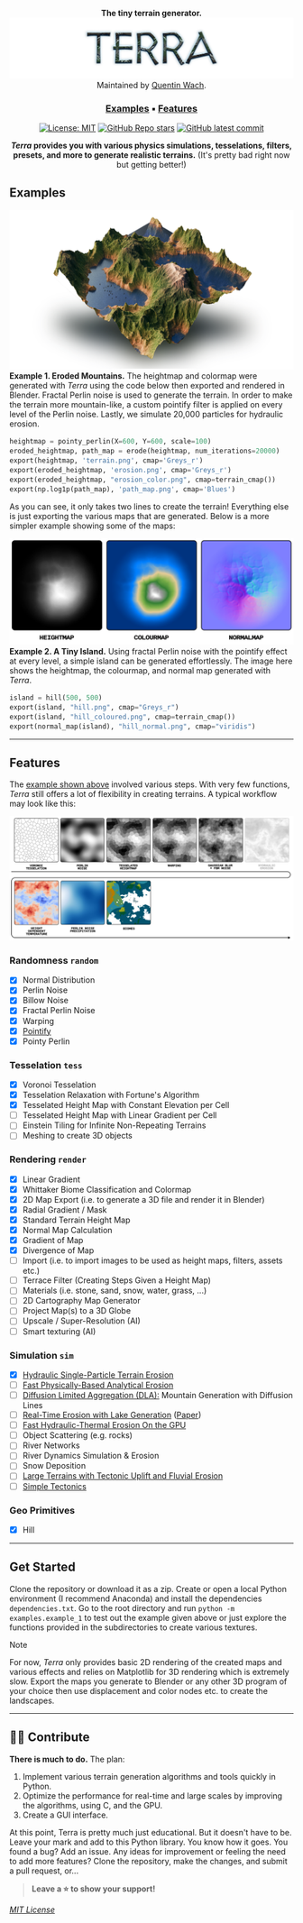 <div align="center">

**The tiny terrain generator.**
<picture>
  <img class=head src="docs/terra_header.png">
</picture>
Maintained by [Quentin Wach](https://www.x.com/QuentinWach).
<h3>

[Examples](#examples) ▪ [Features](#features)
</h3>

[![License: MIT](https://img.shields.io/badge/License-MIT-yellow.svg)](https://opensource.org/licenses/MIT)
[![GitHub Repo stars](https://img.shields.io/github/stars/QuentinWach/terra)](https://github.com/QuentinWach/terra/stargazers)
[![GitHub latest commit](https://badgen.net/github/last-commit/QuentinWach/terra)](https://github.com/QuentinWach/terra/commits/main)
<!--[![Discord](https://img.shields.io/discord/1068976834382925865)](https://discord.gg/ZjZadyC7PK)-->

**_Terra_ provides you with various physics simulations, tesselations, filters, presets, and more to generate realistic terrains.** (It's pretty bad right now but getting better!)

</div>

## Examples
![](docs/render_4.png)
**Example 1. Eroded Mountains.** The heightmap and colormap were generated with _Terra_ using the code below then exported and rendered in Blender. Fractal Perlin noise is used to generate the terrain. In order to make the terrain more mountain-like, a custom pointify filter is applied on every level of the Perlin noise. Lastly, we simulate 20,000 particles for hydraulic erosion.
```python
heightmap = pointy_perlin(X=600, Y=600, scale=100)
eroded_heightmap, path_map = erode(heightmap, num_iterations=20000)
export(heightmap, 'terrain.png', cmap='Greys_r')
export(eroded_heightmap, 'erosion.png', cmap='Greys_r')
export(eroded_heightmap, "erosion_color.png", cmap=terrain_cmap())
export(np.log1p(path_map), 'path_map.png', cmap='Blues')
```
As you can see, it only takes two lines to create the terrain! Everything else is just exporting the various maps that are generated. Below is a more simpler example showing some of the maps:

![](docs/height_colour_normal_example.png)
**Example 2. A Tiny Island.** Using fractal Perlin noise with the pointify effect at every level, a simple island can be generated effortlessly. The image here shows the heightmap, the colourmap, and normal map generated with _Terra_. 
```python
island = hill(500, 500)
export(island, "hill.png", cmap="Greys_r")
export(island, "hill_coloured.png", cmap=terrain_cmap())
export(normal_map(island), "hill_normal.png", cmap="viridis")
```

---
<!--
![](docs/example_1_render.png)

**Example 2. Map of a Continent with Various Biomes.** Tesselate the space using Voronoi cells. Create a heightmap using fractal Brownian noise. Create a temperature map using a slightly warped gradient with added Perlin noise, a precipation map created using Perlin noise. Classify the areas into biomes using a Whittaker diagram. Inspired by [Pvigier's Vagabond Map Generation](https://pvigier.github.io/2019/05/12/vagabond-map-generation.html). Rendered in [Blender](). 

```python
S = 42; X = 500; Y = 500
# Create the heightmap
tesselation = Voronoi(X, Y, density=0.001, relax=3, seed=S)
heightmap = perlin(X, Y, scale=150, octaves=1, seed=S)
heightmap = tess_heightmap(tesselation, shape=(X, Y), heightmap=heightmap)
heightmap = warp(heightmap, shape=(X, Y), warp_strength=20.0, seed=S+3)
heightmap = gaussian_blur(heightmap, sigma=2) + 0.5*perlin(X, Y, scale=50, octaves=4, seed=S+10)
# Create a linear temperature map and a precipitation map using Perlin noise
linear_tempmap = lingrad(X, Y, start=(X/2,0,30), end=(X/2,Y, -10))
temperaturemap = 30 - 25 * heightmap
precipationmap = 400 * perlin(X, Y, scale=500, octaves=2, seed=S+3)
# Create and save the biome map as a png file
biomemap = classify_biomes(temperaturemap, precipationmap)
plt.figure(figsize=(10, 10))
plt.imshow(biomemap, cmap=biome_cmap)
plt.axis('off') 
plt.savefig('biomemap.png', bbox_inches='tight', pad_inches=0, dpi=300)
plt.close()
# Export the heightmap as a png file
export(heightmap, 'heightmap.png', cmap='Greys_r', dpi=300)
```
-->
<!--
---
### 2. The Great Mountain
| |
| :--: |
| **Figure 2. The Great Mountain.** |

```python
from terra import *
np.random.seed(42)
WIDTH = 500; HEIGHT = 500

tesselate

```
---
### 3. River Networks
| |
| :--: |
| **Figure 3. River Networks.** |

```python
from terra import *
np.random.seed(42)
WIDTH = 500; HEIGHT = 500

tesselate

```
|![alt text](docs/biomes.png)|
| :--: |
| **Climate Influence On Terrestrial Biome** by Navarras - Own work, CC0, https://commons.wikimedia.org/w/index.php?curid=61120531 |
-->

## Features
The [example shown above](#example) involved various steps. With very few functions, _Terra_ still offers a lot of flexibility in creating terrains. A typical workflow may look like this:

![alt text](docs/workflow.png)

### Randomness `random`
+ [X] Normal Distribution
+ [X] Perlin Noise
+ [X] Billow Noise
+ [X] Fractal Perlin Noise
+ [X] Warping
+ [X] [Pointify](https://www.youtube.com/watch?v=gsJHzBTPG0Y)
+ [X] Pointy Perlin
### Tesselation `tess`
+ [X] Voronoi Tesselation
+ [X] Tesselation Relaxation with Fortune's Algorithm
+ [X] Tesselated Height Map with Constant Elevation per Cell
+ [ ] Tesselated Height Map with Linear Gradient per Cell
+ [ ] Einstein Tiling for Infinite Non-Repeating Terrains
+ [ ] Meshing to create 3D objects
### Rendering `render`
+ [X] Linear Gradient
+ [X] Whittaker Biome Classification and Colormap
+ [X] 2D Map Export (i.e. to generate a 3D file and render it in Blender)
+ [X] Radial Gradient / Mask
+ [X] Standard Terrain Height Map
+ [X] Normal Map Calculation
+ [X] Gradient of Map
+ [X] Divergence of Map
+ [ ] Import (i.e. to import images to be used as height maps, filters, assets etc.)
+ [ ] Terrace Filter (Creating Steps Given a Height Map)
+ [ ] Materials (i.e. stone, sand, snow, water, grass, ...)
+ [ ] 2D Cartography Map Generator
+ [ ] Project Map(s) to a 3D Globe 
+ [ ] Upscale / Super-Resolution (AI)
+ [ ] Smart texturing (AI)
### Simulation `sim`
<!-- Talk about types of terrains: https://www.youtube.com/watch?v=G83dkjtnjlw -->
<!-- Talk about drainage patterns: https://www.youtube.com/watch?v=Xpmy0YLMvo4 -->
+ [X] [Hydraulic Single-Particle Terrain Erosion](https://www.youtube.com/watch?v=eaXk97ujbPQ)
+ [ ] [Fast Physically-Based Analytical Erosion](https://www.youtube.com/watch?v=zKnluMlRZNg)
+ [ ] [Diffusion Limited Aggregation (DLA):](https://www.youtube.com/watch?v=gsJHzBTPG0Y) Mountain Generation with Diffusion Lines
+ [ ] [Real-Time Erosion with Lake Generation](https://www.youtube.com/watch?v=Ds7R6UzMTXI) ([Paper](https://inria.hal.science/inria-00402079))
+ [ ] [Fast Hydraulic-Thermal Erosion On the GPU](https://old.cescg.org/CESCG-2011/papers/TUBudapest-Jako-Balazs.pdf)
+ [ ] Object Scattering (e.g. rocks)
+ [ ] River Networks
+ [ ] River Dynamics Simulation & Erosion
+ [ ] Snow Deposition
+ [ ] [Large Terrains with Tectonic Uplift and Fluvial Erosion](https://inria.hal.science/hal-01262376/document)
+ [ ] [Simple Tectonics](https://www.youtube.com/watch?v=GjaZ7GIIl54)
<!-- What about wind erosion? -->
### Geo Primitives
+ [X] Hill
<!--
### Live View
+ [ ] Node editor like: 
  + https://github.com/IndiePython/nodezator ???
  + https://www.youtube.com/watch?v=xbTLhMJARrk&list=PLZSNHzwDCOggHLThIbCxUhWTgrKVemZkz ??
  + https://github.com/bhowiebkr/python-node-editor ??
  + https://www.youtube.com/watch?v=i_pB-Y0hCYQ
+ [ ] 2D Map Live view
+ [ ] 3D Render Window that updates live as the maps are updated

### Geo Primitives
+ [ ] Mountains
+ [ ] Crators
+ [ ] Rocks
+ [ ] Canions
+ [ ] Rivers
+ [ ] Lakes
+ [ ] Island
+ [ ] Sand
+ [ ] Slump
+ [ ] Dunes
+ [ ] Plates
-->
<!--
+ [ ] Planetary Cloud/Weather Simulation
+ [ ] Globe Light Scattering and Diffraction like S. Lague 
-->
---
## Get Started
Clone the repository or download it as a zip. Create or open a local Python environment (I recommend Anaconda) and install the dependencies `dependencies.txt`. Go to the root directory and run `python -m examples.example_1` to test out the example given above or just explore the functions provided in the subdirectories to create various textures.

>[!Note]
> For now, _Terra_ only provides basic 2D rendering of the created maps and various effects and relies on Matplotlib for 3D rendering which is extremely slow. Export the maps you generate to Blender or any other 3D program of your choice then use displacement and color nodes etc. to create the landscapes.

---
## 🤝🏻 Contribute
**There is much to do.** The plan:
1. Implement various terrain generation algorithms and tools quickly in Python.
2. Optimize the performance for real-time and large scales by improving the algorithms, using C, and the GPU.
3. Create a GUI interface.

 At this point, Terra is pretty much just educational. But it doesn't have to be. Leave your mark and add to this Python library. You know how it goes. You found a bug? Add an issue. Any ideas for improvement or feeling the need to add more features? Clone the repository, make the changes, and submit a pull request, or...

> **Leave a ⭐ to show your support!**

[_MIT License_](LICENSE.txt)